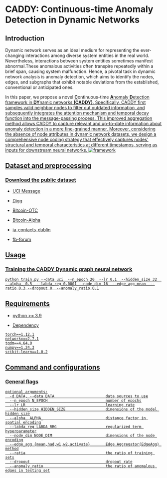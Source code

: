 # CADDY: Continuous-time Anomaly Detection in Dynamic Networks
<!--#### -->
## Introduction
Dynamic network serves as an ideal medium for representing the ever-changing interactions among diverse system entities in the real world. Nevertheless, interactions between system entities sometimes manifest abnormal.These anomalous activities often transpire repeatedly within a brief span, causing system malfunction. Hence, a pivotal task in dynamic network analysis is anomaly detection, which aims to identify the nodes, edges, and subgraphs that exhibit notable deviations from the established, conventional or anticipated ones.

In this paper, we propose a novel <u>**C**</u>ontinuous-time <u>**A**<u>nomaly <u>**D**<u>etection framework in <u>**DY**<u>namic networks **(CADDY)**. Specifically, CADDY first samples valid neighbor nodes to filter out outdated information, and subsequently integrates the attention mechanism and temporal decay function into the message-passing process. This improved aggregation method allows CADDY to capture relevant and up-to-date information about anomaly detection in a more fine-grained manner. Moreover, considering the absence of node attributes in dynamic network datasets, we design a comprehensive node coding strategy that effectively captures nodes' structural and temporal characteristics at different timestamps, serving as inputs for downstream neural networks.
![framework](https://github.com/Jie-0828/CADDY/assets/105060483/9c53fa98-7d85-4c49-9a24-4c11cf699764)

## Dataset and preprocessing

### Download the public dataset
* [UCI Message](http://konect.cc/networks/opsahl-ucsocial)
  
* [Digg](http://konect.cc/networks/munmun_digg_reply)
  
* [Bitcoin-OTC](http://snap.stanford.edu/data/soc-sign-bitcoin-otc)

* [Bitcoin-Alpha](http://snap.stanford.edu/data/soc-sign-bitcoin-alpha)
 
* [ia-contacts-dublin](https://networkrepository.com/ia-contacts-dublin.php)

* [fb-forum](https://networkrepository.com/fb-forum.php)

## Usage
###  Training the CADDY Dynamic graph neural network
```
python train.py --data uci  --n_epoch 20  --lr 0.1  --hidden_size 32  --alpha_ 0.5  --labda_reg 0.0001 --node_dim 16  --edge_agg mean  --ratio 0.3 --dropout 0  --anomaly_ratio 0.1
```

## Requirements
* python >= 3.9

* Dependency

```{bash}
torch==1.12.1
networkx==2.7.1
tqdm==4.64.0
numpy==1.24.3
scikit-learn==1.0.2
```

## Command and configurations
### General flags
```{txt}
optional arguments:
  -d DATA, --data DATA                       data sources to use
  --n_epoch N_EPOCH                          number of epochs
  --lr LR                                    learning rate
  --hidden_size HIDDEN_SIZE                  dimensions of the model hidden size
  --alpha_ ALPHA_                            distance factor in spatial encoding
  --labda_reg LABDA_RRG                      regularized term hyperparameter
  --node_dim NODE_DIM                        dimensions of the node encoding
  --edge_agg {mean,had,w1,w2,activate}       Edge Aggregator(EdgeAgg) method
  --ratia                                    the ratio of training sets
  --dropout                                  dropout rate
  --anomaly_ratio                            the ratio of anomalous edges in testing set
```
